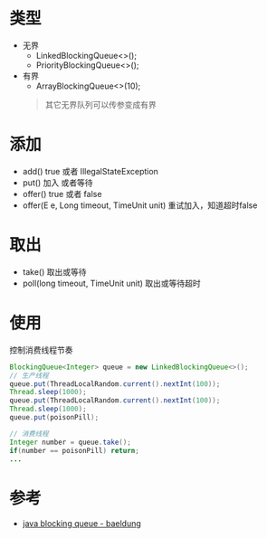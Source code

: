 # 类型
- 无界
    - LinkedBlockingQueue<>();
    - PriorityBlockingQueue<>();
- 有界
    - ArrayBlockingQueue<>(10);
    > 其它无界队列可以传参变成有界

# 添加
- add() true 或者 IllegalStateException
- put() 加入 或者等待
- offer() true 或者 false
- offer(E e, Long timeout, TimeUnit unit) 重试加入，知道超时false

# 取出
- take() 取出或等待
- poll(long timeout, TimeUnit unit) 取出或等待超时

# 使用
控制消费线程节奏
```java
BlockingQueue<Integer> queue = new LinkedBlockingQueue<>();
// 生产线程
queue.put(ThreadLocalRandom.current().nextInt(100));
Thread.sleep(1000);
queue.put(ThreadLocalRandom.current().nextInt(100));
Thread.sleep(1000);
queue.put(poisonPill);

// 消费线程
Integer number = queue.take();
if(number == poisonPill) return;
...
```

# 参考
- [java blocking queue - baeldung](https://www.baeldung.com/java-blocking-queue)
